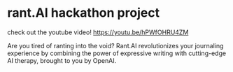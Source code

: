 # rant.AI hackathon project

check out the youtube video!
https://youtu.be/hPWfOHRU4ZM

Are you tired of ranting into the void? Rant.AI revolutionizes your journaling experience by combining the power of expressive writing with cutting-edge AI therapy, brought to you by OpenAI.
